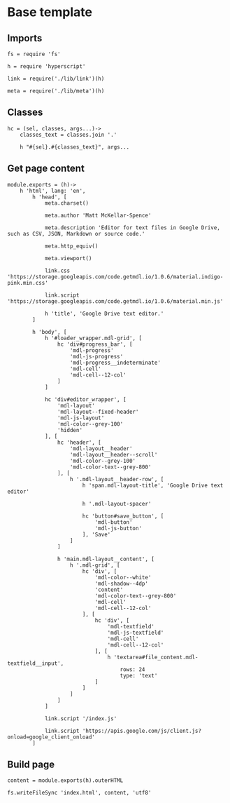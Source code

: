# Base template

## Imports

	fs = require 'fs'

	h = require 'hyperscript'

	link = require('./lib/link')(h)

	meta = require('./lib/meta')(h)


## Classes

	hc = (sel, classes, args...)->
		classes_text = classes.join '.'

		h "#{sel}.#{classes_text}", args...


## Get page content

	module.exports = (h)->
		h 'html', lang: 'en',
			h 'head', [
				meta.charset()

				meta.author 'Matt McKellar-Spence'

				meta.description 'Editor for text files in Google Drive, such as CSV, JSON, Markdown or source code.'

				meta.http_equiv()

				meta.viewport()

				link.css 'https://storage.googleapis.com/code.getmdl.io/1.0.6/material.indigo-pink.min.css'

				link.script 'https://storage.googleapis.com/code.getmdl.io/1.0.6/material.min.js'

				h 'title', 'Google Drive text editor.'
			]

			h 'body', [
				h '#loader_wrapper.mdl-grid', [
					hc 'div#progress_bar', [
						'mdl-progress'
						'mdl-js-progress'
						'mdl-progress__indeterminate'
						'mdl-cell'
						'mdl-cell--12-col'
					]
				]

				hc 'div#editor_wrapper', [
					'mdl-layout'
					'mdl-layout--fixed-header'
					'mdl-js-layout'
					'mdl-color--grey-100'
					'hidden'
				], [
					hc 'header', [
						'mdl-layout__header'
						'mdl-layout__header--scroll'
						'mdl-color--grey-100'
						'mdl-color-text--grey-800'
					], [
						h '.mdl-layout__header-row', [
							h 'span.mdl-layout-title', 'Google Drive text editor'

							h '.mdl-layout-spacer'

							hc 'button#save_button', [
								'mdl-button'
								'mdl-js-button'
							], 'Save'
						]
					]

					h 'main.mdl-layout__content', [
						h '.mdl-grid', [
							hc 'div', [
								'mdl-color--white'
								'mdl-shadow--4dp'
								'content'
								'mdl-color-text--grey-800'
								'mdl-cell'
								'mdl-cell--12-col'
							], [
								hc 'div', [
									'mdl-textfield'
									'mdl-js-textfield'
									'mdl-cell'
									'mdl-cell--12-col'
								], [
									h 'textarea#file_content.mdl-textfield__input',
										rows: 24
										type: 'text'
								]
							]
						]
					]
				]

				link.script '/index.js'

				link.script 'https://apis.google.com/js/client.js?onload=google_client_onload'
			]


## Build page

	content = module.exports(h).outerHTML

	fs.writeFileSync 'index.html', content, 'utf8'
